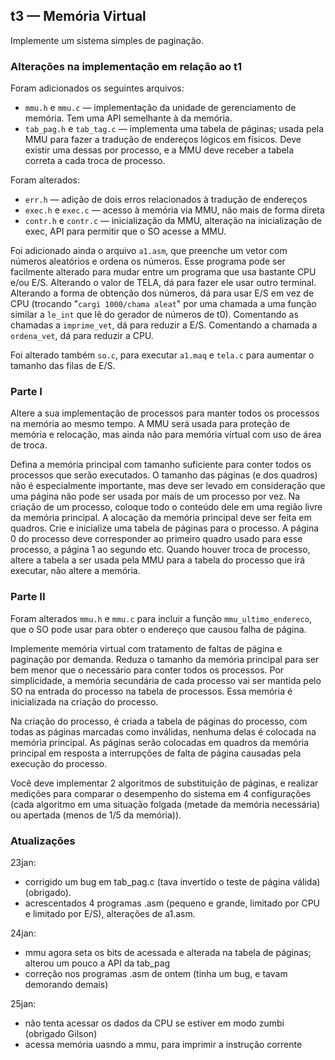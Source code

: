 ## t3 — Memória Virtual

Implemente um sistema simples de paginação.

### Alterações na implementação em relação ao t1

Foram adicionados os seguintes arquivos:
- `mmu.h` e `mmu.c` — implementação da unidade de gerenciamento de memória. Tem uma API semelhante à da memória.
- `tab_pag.h` e `tab_tag.c` — implementa uma tabela de páginas; usada pela MMU para fazer a tradução de endereços lógicos em físicos. Deve existir uma dessas por processo, e a MMU deve receber a tabela correta a cada troca de processo.

Foram alterados:
- `err.h` — adição de dois erros relacionados à tradução de endereços
- `exec.h` e `exec.c` — acesso à memória via MMU, não mais de forma direta
- `contr.h` e `contr.c` — inicialização da MMU, alteração na inicialização de exec, API para permitir que o SO acesse a MMU.

Foi adicionado ainda o arquivo `a1.asm`, que preenche um vetor com números aleatórios e ordena os números.
Esse programa pode ser facilmente alterado para mudar entre um programa que usa bastante CPU e/ou E/S.
Alterando o valor de TELA, dá para fazer ele usar outro terminal.
Alterando a forma de obtenção dos números, dá para usar E/S em vez de CPU (trocando "`cargi 1000/chama aleat`" por uma chamada a uma função similar a `le_int` que lê do gerador de números de t0).
Comentando as chamadas a `imprime_vet`, dá para reduzir a E/S.
Comentando a chamada a `ordena_vet`, dá para reduzir a CPU.

Foi alterado também `so.c`, para executar `a1.maq` e `tela.c` para aumentar o tamanho das filas de E/S.

### Parte I

Altere a sua implementação de processos para manter todos os processos na memória ao mesmo tempo. 
A MMU será usada para proteção de memória e relocação, mas ainda não para memória virtual com uso de área de troca.

Defina a memória principal com tamanho suficiente para conter todos os processos que serão executados.
O tamanho das páginas (e dos quadros) não é especialmente importante, mas deve ser levado em consideração que uma página não pode ser usada por mais de um processo por vez.
Na criação de um processo, coloque todo o conteúdo dele em uma região livre da memória principal.
A alocação da memória principal deve ser feita em quadros.
Crie e inicialize uma tabela de páginas para o processo.
A página 0 do processo deve corresponder ao primeiro quadro usado para esse processo, a página 1 ao segundo etc.
Quando houver troca de processo, altere a tabela a ser usada pela MMU para a tabela do processo que irá executar, não altere a memória.

### Parte II

Foram alterados `mmu.h` e `mmu.c` para incluir a função `mmu_ultimo_endereco`, que o SO pode usar para obter o endereço que causou falha de página.

Implemente memória virtual com tratamento de faltas de página e paginação por demanda.
Reduza o tamanho da memória principal para ser bem menor que o necessário para conter todos os processos.
Por simplicidade, a memória secundária de cada processo vai ser mantida pelo SO na entrada do processo na tabela de processos. Essa memória é inicializada na criação do processo.

Na criação do processo, é criada a tabela de páginas do processo, com todas as páginas marcadas como inválidas, nenhuma delas é colocada na memória principal. As páginas serão colocadas em quadros da memória principal em resposta a interrupções de falta de página causadas pela execução do processo.

Você deve implementar 2 algoritmos de substituição de páginas, e realizar medições para comparar o desempenho do sistema em 4 configurações (cada algoritmo em uma situação folgada (metade da memória necessária) ou apertada (menos de 1/5 da memória)).

### Atualizações

23jan:
- corrigido um bug em tab_pag.c (tava invertido o teste de página válida) (obrigado).
- acrescentados 4 programas .asm (pequeno e grande, limitado por CPU e limitado por E/S), alterações de a1.asm.

24jan:
- mmu agora seta os bits de acessada e alterada na tabela de páginas; alterou um pouco a API da tab_pag
- correção nos programas .asm de ontem (tinha um bug, e tavam demorando demais)

25jan:
- não tenta acessar os dados da CPU se estiver em modo zumbi (obrigado Gilson)
- acessa memória uasndo a mmu, para imprimir a instrução corrente
